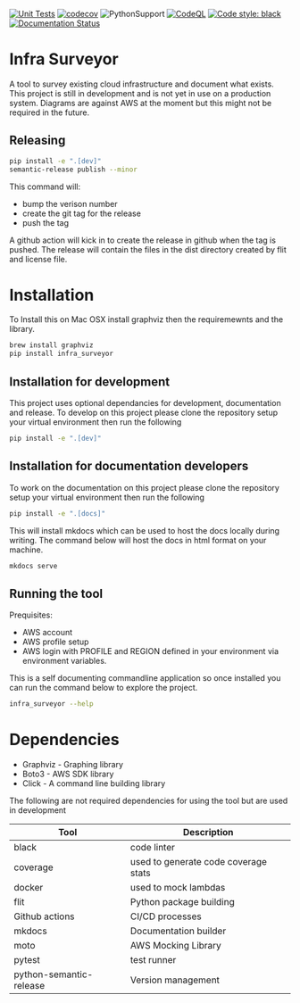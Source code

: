 [![Unit Tests](https://github.com/DavidWylie/Surveyor/workflows/UnitTests/badge.svg)](https://github.com/DavidWylie/Surveyor/actions/workflows/UnitTests)
[![codecov](https://codecov.io/gh/DavidWylie/InfraSurveyor/branch/main/graph/badge.svg?token=5J8QX2DK5H)](https://codecov.io/gh/DavidWylie/InfraSurveyor)
![PythonSupport](https://img.shields.io/static/v1?label=python&message=3.8%2B&color=blue?style=flat-square&logo=python)
[![CodeQL](https://github.com/DavidWylie/Surveyor/workflows/CodeQuality/badge.svg)](https://github.com/DavidWylie/Surveyor/actions/workflows/CodeQuality)
[![Code style: black](https://img.shields.io/badge/code%20style-black-000000.svg)](https://github.com/psf/black)
[![Documentation Status](https://readthedocs.org/projects/infrasurveyor/badge/?version=latest)](https://infrasurveyor.readthedocs.io/en/latest/?badge=latest)


# Infra Surveyor
A tool to survey existing cloud infrastructure and document what exists.
This project is still in development and is not yet in use on a production system.  Diagrams are against AWS at the moment but this might not be required in the future.

## Releasing
```bash
pip install -e ".[dev]"
semantic-release publish --minor
```

This command will:
- bump the verison number
- create the git tag for the release
- push the tag

A github action will kick in to create the release in github when the tag is pushed.  The release will contain the files in the dist directory created by flit and license file.

# Installation
To Install this on  Mac OSX install graphviz then the requiremewnts and the library.
```bash
brew install graphviz
pip install infra_surveyor
```

## Installation for development
This project uses optional dependancies for development, documentation and release.
To develop on this project please clone the repository setup your virtual environment then run the following
```bash
pip install -e ".[dev]"
```

## Installation for documentation developers
To work on the documentation on this project please clone the repository setup your virtual environment then run the following
```bash
pip install -e ".[docs]"
```

This will install mkdocs which can be used to host the docs locally during writing.  The command below will host the docs in html format on your machine.
``` bash
mkdocs serve 
```

## Running the tool
Prequisites:
- AWS account
- AWS profile setup 
- AWS login with PROFILE and REGION defined in your environment via environment variables.

This is a self documenting commandline application so once installed you can run the command below to explore the project.
```bash
infra_surveyor --help
```

# Dependencies
- Graphviz - Graphing library
- Boto3 - AWS SDK library
- Click - A command line building library

The following are not required dependencies for using the tool but are used in development

| Tool                    | Description                          |
|-------------------------|--------------------------------------|
| black                   | code linter                          |
| coverage                | used to generate code coverage stats |
| docker                  | used to mock lambdas                 |
| flit                    | Python package building              |
| Github actions          | CI/CD processes                      |
| mkdocs                  | Documentation builder                |
| moto                    | AWS Mocking Library                  |
| pytest                  | test runner                          |
| python-semantic-release | Version management                   |
